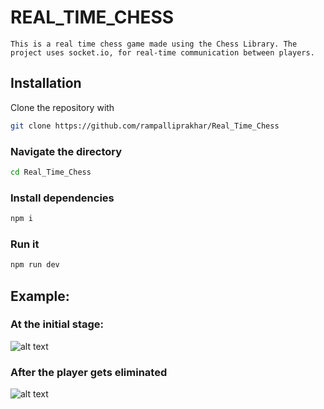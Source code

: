 # REAL_TIME_CHESS
    This is a real time chess game made using the Chess Library. The project uses socket.io, for real-time communication between players.
## Installation
Clone the repository with
```bash
git clone https://github.com/rampalliprakhar/Real_Time_Chess
```

### Navigate the directory
```bash
cd Real_Time_Chess
```

### Install dependencies
```bash 
npm i
```

### Run it 
```bash  
npm run dev 
```

## Example:
### At the initial stage:
![alt text](image.png)
### After the player gets eliminated
![alt text](image-1.png)